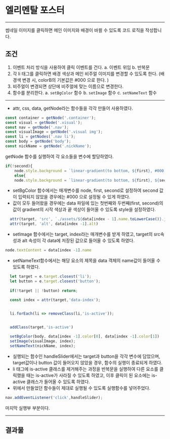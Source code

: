 # 엘리멘탈 포스터


---

썸네일 이미지를 클릭하면 메인 이미지와 배경이 바뀔 수 있도록 코드 로직을 작성합니다.

## 조건
1. 이벤트 처리 방식을 사용하여 클릭 이벤트를 건다.
  a. 이벤트 위임
  b. 반복문
2. 각 li 태그를 클릭하면 배경 색상과 메인 비주얼 이미지를 변경할 수 있도록 한다.
(배경색 변경 시, colorB의 기본값은 #000 으로 한다. )
3. 비주얼이 변경되면 상단에 비주얼에 맞는 이름으로 변경한다.
4. 함수를 분리한다.
  a. `setBgColor` 함수
  b. `setImage` 함수
  c. `setNameText` 함수


---
- attr, css, data, getNode라는 함수들을 각각 만들어 사용하였다.
  
```js
const container = getNode('.container');
const visual = getNode('.visual');
const nav = getNode('.nav');
const visualImage = getNode('.visual img');
const li = getNodes('.nav li');
const body = getNode('body');
const nickName = getNode('.nickName');
```

getNode 함수를 실행하여 각 요소들을 변수에 할당하였다.

```js
if(!second){
    node.style.background = `linear-gradient(to bottom, ${first}, #000)`}
    else{
    node.style.background = `linear-gradient(to bottom, ${first}, ${second})}`
```

- setBgColor 함수에서는 매개변수를 node, first, second로 설정하여 second 값이 입력되지 않았을 경우에는 #000 으로 설정될 수 있게 하였다.
- 값이 모두 들어왔을 경우에는 data 파일에 있는 첫번째와 두번째(first, second)의 값이 gradient의 시작 색상과 끝 색상이 들어올 수 있도록 style을 설정하였다.


```js
  attr(target, 'src', `./assets/${data[index - 1].name.toLowerCase()}.jpeg`)
  attr(target, 'alt', data[index -1].alt)
```

- setImage 함수에서는 target, index라는 매개변수를 받게 하였고, target의 src속성과 alt 속성이 각 data에 저장된 값으로 들어올 수 있도록 하였다.


```js
node.textContent = data[index -1].name
```

- setNameText함수에서는 해당 요소의 제목을 data 객체의 name값이 들어올 수 있도록 하였다.


```js
  let target = e.target.closest('li');
  let button = e.target.closest('button');
  
  if(!target || !button) return;
  
  const index = attr(target,'data-index');


  li.forEach(li => removeClass(li,'is-active'));


  addClass(target,'is-active')

  setBgColor(body, data[index -1].color[0], data[index -1].color[1])
  setImage(visualImage, index);
  setNameText(nickName, index);
```

- 실행되는 함수인 handleSlider에서는 target과 button을 각각 변수에 담았으며, target값이나 button 값이 들어오지 않았을 경우, 함수의 실행이 종료되게 하였다.
- li 태그에 is-active 클래스를 제거해주는 과정을 반복문을 실행하여 다른 요소를 클릭했을 때는 is-active가 사라질 수 있도록 하였고, 이후 클릭이 된 요소에는 is-active 클래스가 들어올 수 있도록 하였다.
- 위에서 만들었던 함수들이 제대로 실행될 수 있도록 실행함수를 넣어주었다.

```js
nav.addEventListener('click',handleSlider);
```

마지막 실행부 부분이다.

---
## 결과물
